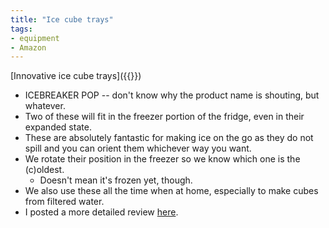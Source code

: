 ```yaml
---
title: "Ice cube trays"
tags:
- equipment
- Amazon
---
```

[Innovative ice cube trays]({{<amazon B09VRH86S2>}})
- ICEBREAKER POP -- don't know why the product name is shouting, but whatever.
- Two of these will fit in the freezer portion of the fridge, even in their expanded state.
- These are absolutely fantastic for making ice on the go as they do not spill and you can orient them whichever way you want.
- We rotate their position in the freezer so we know which one is the (c)oldest.
	- Doesn't mean it's frozen yet, though.
- We also use these all the time when at home, especially to make cubes from filtered water.
- I posted a more detailed review [here](http://reviews.rosenberg-watt.com/posts/2024-03-09).
